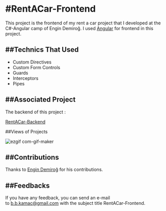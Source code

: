 #RentACar-Frontend
=================

This project is the frontend of my rent a car project that I developed at the C#-Angular camp of Engin Demiroğ. I used [Angular](https://www.angular.io/) for frontend in this project.

##Technics That Used
------------------------------------------------------------------------------------------

-   Custom Directives
-   Custom Form Controls
-   Guards
-   Interceptors
-   Pipes

##Associated Project
------------------------------------------------------------------------------------------

The backend of this project :

[RentACar-Backend](https://github.com/BekirK-C/RentACar-Backend)


##Views of Projects

![ezgif com-gif-maker](https://user-images.githubusercontent.com/80921292/201706764-7be27f67-019f-47c0-ab4e-8bbbf2f8a2e5.gif)


##Contributions
--------------------------------------------------------------------------------

Thanks to [Engin Demiroğ](https://www.github.com/engindemirog) for his contributions.

##Feedbacks
------------------------------------------------------------------------

If you have any feedback, you can send an e-mail to <b.b.kamac@gmail.com> with the subject title RentACar-Frontend.
